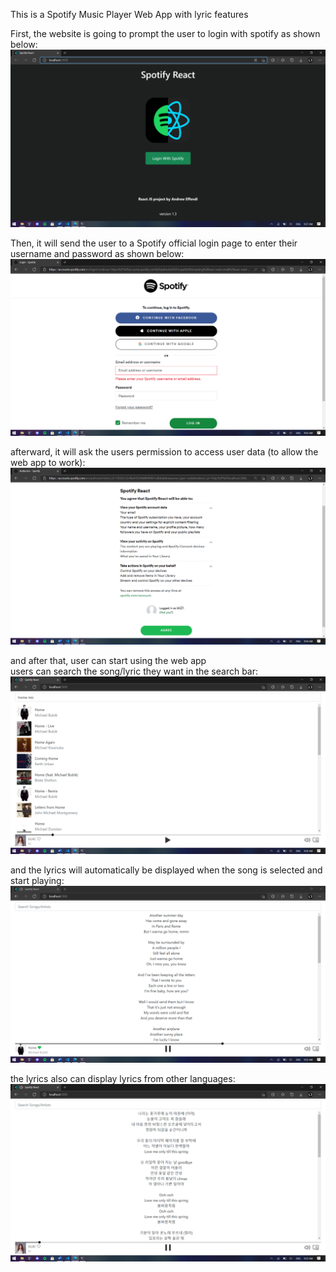 This is a Spotify Music Player Web App with lyric features  

First, the website is going to prompt the user to login with spotify as shown below:  
![Screenshot(61).png](Screenshot(61).png)  

Then, it will send the user to a Spotify official login page to enter their username and password as shown below:  
![Screenshot(63).png](Screenshot(63).png)  

afterward, it will ask the users permission to access user data (to allow the web app to work):  
![Screenshot(64).png](Screenshot(64).png)  

and after that, user can start using the web app  
users can search the song/lyric they want in the search bar:  
![Screenshot(60).png](Screenshot(60).png)  

and the lyrics will automatically be displayed when the song is selected and start playing:  
![Screenshot(58).png](Screenshot(58).png)  

the lyrics also can display lyrics from other languages:  
![Screenshot(59).png](Screenshot(59).png)  
